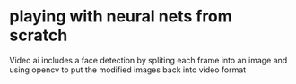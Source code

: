 # playing with neural nets from scratch
Video ai includes a face detection by spliting each frame into an image and using opencv to put the modified images back into video format
